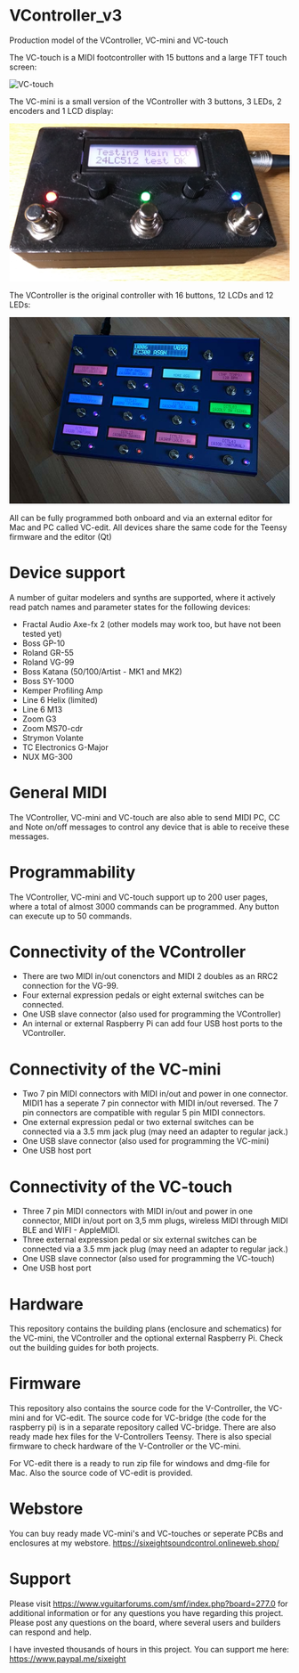 # VController_v3
Production model of the VController, VC-mini and VC-touch

The VC-touch is a MIDI footcontroller with 15 buttons and a large TFT touch screen:

![VC-touch](https://i.postimg.cc/KzftrF10/VC-touch.jpg)

The VC-mini is a small version of the VController with 3 buttons, 3 LEDs, 2 encoders and 1 LCD display:

![VC-mini](https://github.com/sixeight7/VController_v3/blob/master/Firmware/VC-edit/VC-mini.jpg)

The VController is the original controller with 16 buttons, 12 LCDs and 12 LEDs:

![VController](https://github.com/sixeight7/VController_v3/blob/master/Firmware/VC-edit/VController_RGB.JPG)

All can be fully programmed both onboard and via an external editor for Mac and PC called VC-edit.
All devices share the same code for the Teensy firmware and the editor (Qt)

# Device support
A number of guitar modelers and synths are supported, where it actively read patch names and parameter states for the following devices:
* Fractal Audio Axe-fx 2 (other models may work too, but have not been tested yet)
* Boss GP-10
* Roland GR-55
* Roland VG-99
* Boss Katana (50/100/Artist - MK1 and MK2)
* Boss SY-1000
* Kemper Profiling Amp
* Line 6 Helix (limited)
* Line 6 M13
* Zoom G3
* Zoom MS70-cdr
* Strymon Volante
* TC Electronics G-Major
* NUX MG-300

# General MIDI
The VController, VC-mini and VC-touch are also able to send MIDI PC, CC and Note on/off messages to control any device that is able to receive these messages.

# Programmability
The VController, VC-mini and VC-touch support up to 200 user pages, where a total of almost 3000 commands can be programmed. Any button can execute up to 50 commands.

# Connectivity of the VController
* There are two MIDI in/out conenctors and MIDI 2 doubles as an RRC2 connection for the VG-99.
* Four external expression pedals or eight external switches can be connected.
* One USB slave connector (also used for programming the VController)
* An internal or external Raspberry Pi can add four USB host ports to the VController.

# Connectivity of the VC-mini
* Two 7 pin MIDI connectors with MIDI in/out and power in one connector. MIDI1 has a seperate 7 pin connector with MIDI in/out reversed. The 7 pin connectors are compatible with regular 5 pin MIDI connectors.
* One external expression pedal or two external switches can be connected via a 3.5 mm jack plug (may need an adapter to regular jack.)
* One USB slave connector (also used for programming the VC-mini)
* One USB host port

# Connectivity of the VC-touch
* Three 7 pin MIDI connectors with MIDI in/out and power in one connector, MIDI in/out port on 3,5 mm plugs, wireless MIDI through MIDI BLE and WIFI - AppleMIDI.
* Three external expression pedal or six external switches can be connected via a 3.5 mm jack plug (may need an adapter to regular jack.)
* One USB slave connector (also used for programming the VC-touch)
* One USB host port

# Hardware
This repository contains the building plans (enclosure and schematics) for the VC-mini, the VController and the optional external Raspberry Pi. Check out the building guides for both projects.

# Firmware
This repository also contains the source code for the V-Controller, the VC-mini and for VC-edit. The source code for VC-bridge (the code for the raspberry pi) is in a separate repository called VC-bridge. There are also ready made hex files for the V-Controllers Teensy. There is also special firmware to check hardware of the V-Controller or the VC-mini.

For VC-edit there is a ready to run zip file for windows and dmg-file for Mac. Also the source code of VC-edit is provided.

# Webstore
You can buy ready made VC-mini's and VC-touches or seperate PCBs and enclosures at my webstore.
https://sixeightsoundcontrol.onlineweb.shop/

# Support
Please visit https://www.vguitarforums.com/smf/index.php?board=277.0 for additional information or for any questions you have regarding this project. Please post any questions on the board, where several users and builders can respond and help.

I have invested thousands of hours in this project. You can support me here: https://www.paypal.me/sixeight


